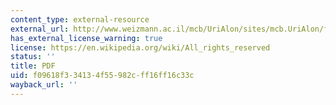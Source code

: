 ```yaml
---
content_type: external-resource
external_url: http://www.weizmann.ac.il/mcb/UriAlon/sites/mcb.UriAlon/files/coarsegraining.pdf
has_external_license_warning: true
license: https://en.wikipedia.org/wiki/All_rights_reserved
status: ''
title: PDF
uid: f09618f3-3413-4f55-982c-ff16ff16c33c
wayback_url: ''
---
```

